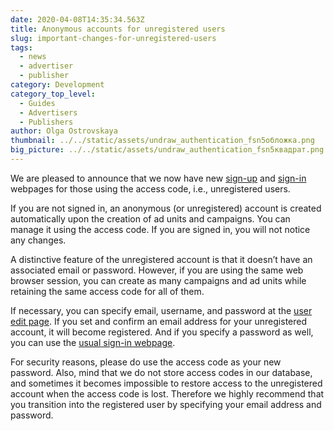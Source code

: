 ```yaml
---
date: 2020-04-08T14:35:34.563Z
title: Anonymous accounts for unregistered users
slug: important-changes-for-unregistered-users
tags:
  - news
  - advertiser
  - publisher
category: Development
category_top_level:
  - Guides
  - Advertisers
  - Publishers
author: Olga Ostrovskaya
thumbnail: ../../static/assets/undraw_authentication_fsn5обложка.png
big_picture: ../../static/assets/undraw_authentication_fsn5квадрат.png
---
```

We are pleased to announce that we now have new [sign-up](https://a-ads.com/user/sign_up#!access-code) and [sign-in](https://a-ads.com/user/sign_in#!access-code) webpages for those using the access code, i.e., unregistered users.

If you are not signed in, an anonymous (or unregistered) account is created automatically upon the creation of ad units and campaigns. You can manage it using the access code. If you are signed in, you will not notice any changes.

A distinctive feature of the unregistered account is that it doesn’t have an associated email or password. However, if you are using the same web browser session, you can create as many campaigns and ad units while retaining the same access code for all of them.

If necessary, you can specify email, username, and password at the [user edit page](https://a-ads.com/user/edit). If you set and confirm an email address for your unregistered account, it will become registered. And if you specify a password as well, you can use the [usual sign-in webpage](https://a-ads.com/user/sign_in#!login).

For security reasons, please do use the access code as your new password. Also, mind that we do not store access codes in our database, and sometimes it becomes impossible to restore access to the unregistered account when the access code is lost. Therefore we highly recommend that you transition into the registered user by specifying your email address and password.
